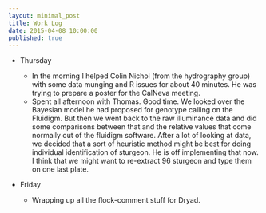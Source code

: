 ```yaml
---
layout: minimal_post
title: Work Log
date: 2015-04-08 10:00:00 
published: true
---
```



* Thursday
    * In the morning I helped Colin Nichol (from the hydrography group) with some data munging
    and R issues for about 40 minutes.  He was trying to prepare a poster for the CalNeva meeting.
    * Spent all afternoon with Thomas.  Good time.  We looked over the Bayesian model he had proposed
    for genotype calling on the Fluidigm.  But then we went back to the raw illuminance data and 
    did some comparisons between that and the relative values that come normally out of the
    fluidigm software.  After a lot of looking at data, we decided that a sort of heuristic method
    might be best for doing individual identification of sturgeon.  He is off implementing that
    now.  I think that we might want to re-extract 96 sturgeon and type them on one last plate.  
    
* Friday
    * Wrapping up all the flock-comment stuff for Dryad.
